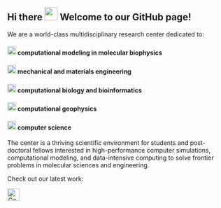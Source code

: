 ## Hi there <img src="https://user-images.githubusercontent.com/82110564/189553856-2e7f8f30-80b4-484f-bfaa-9e5eb10f24e5.gif" width="30"> Welcome to our GitHub page!
 
We are a world-class multidisciplinary research center dedicated to:


#### <img src="https://fonts.gstatic.com/s/e/notoemoji/latest/1f48e/512.gif" alt="💎" width="20" height="20"> computational modeling in molecular biophysics

#### <img src="https://fonts.gstatic.com/s/e/notoemoji/latest/1f48e/512.gif" alt="💎" width="20" height="20"> mechanical and materials engineering

#### <img src="https://fonts.gstatic.com/s/e/notoemoji/latest/1f48e/512.gif" alt="💎" width="20" height="20"> computational biology and bioinformatics

#### <img src="https://fonts.gstatic.com/s/e/notoemoji/latest/1f48e/512.gif" alt="💎" width="20" height="20"> computational geophysics

#### <img src="https://fonts.gstatic.com/s/e/notoemoji/latest/1f48e/512.gif" alt="💎" width="20" height="20"> computer science

The center is a thriving scientific environment for students and post-doctoral fellows interested in high-performance computer simulations, computational modeling, and data-intensive computing to solve frontier problems in molecular sciences and engineering.

Check out our latest work: 

<a href="https://scholar.google.com.br/citations?user=UmSLN7sAAAAJ&hl=en"><img src="https://img.shields.io/badge/-Google%20Scholar-4285F4?logo=google-scholar&logoColor=white&style=for-the-badge&logoWidth=20" height="28" alt="Google Scholar" /></a>
